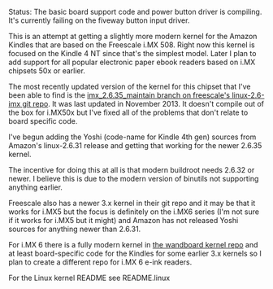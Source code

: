 
Status: The basic board support code and power button driver is compiling. It's currently failing on the fiveway button input driver. 

This is an attempt at getting a slightly more modern kernel for the Amazon Kindles that are based on the Freescale i.MX 508. Right now this kernel is focused on the Kindle 4 NT since that's the simplest model. Later I plan to add support for all popular electronic paper ebook readers based on i.MX chipsets 50x or earlier.

The most recently updated version of the kernel for this chipset that I've been able to find is the [imx_2.6.35_maintain branch on freescale's linux-2.6-imx git repo](http://git.freescale.com/git/cgit.cgi/imx/linux-2.6-imx.git/?h=imx_2.6.35_maintain). It was last updated in November 2013. It doesn't compile out of the box for i.MX50x but I've fixed all of the problems that don't relate to board specific code. 

I've begun adding the Yoshi (code-name for Kindle 4th gen) sources from Amazon's linux-2.6.31 release and getting that working for the newer 2.6.35 kernel.

The incentive for doing this at all is that modern buildroot needs 2.6.32 or newer. I believe this is due to the modern version of binutils not supporting anything earlier.

Freescale also has a newer 3.x kernel in their git repo and it may be that it works for i.MX5 but the focus is definitely on the i.MX6 series (I'm not sure if it works for i.MX5 but it might) and Amazon has not released Yoshi sources for anything newer than 2.6.31.

For i.MX 6 there is a fully modern kernel in [the wandboard kernel repo](https://github.com/wandboard-org/linux) and at least board-specific code for the Kindles for some earlier 3.x kernels so I plan to create a different repo for i.MX 6 e-ink readers.

For the Linux kernel README see README.linux